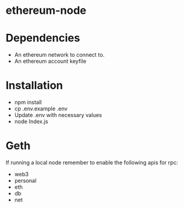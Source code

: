 # ethereum-node


# Dependencies
- An ethereum network to connect to.
- An ethereum account keyfile

# Installation
- npm install
- cp .env.example .env
- Update .env with necessary values
- node Index.js

# Geth
If running a local node remember to enable the following apis for rpc:
- web3
- personal
- eth
- db
- net
